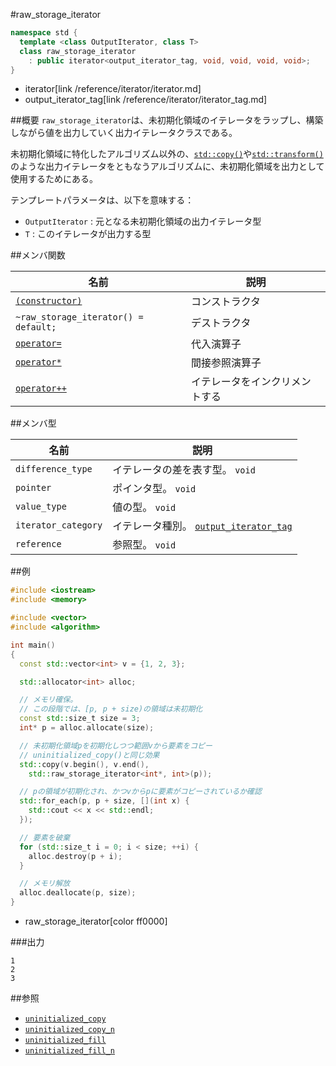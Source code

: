 #raw_storage_iterator
```cpp
namespace std {
  template <class OutputIterator, class T>
  class raw_storage_iterator
    : public iterator<output_iterator_tag, void, void, void, void>;
}
```
* iterator[link /reference/iterator/iterator.md]
* output_iterator_tag[link /reference/iterator/iterator_tag.md]

##概要
`raw_storage_iterator`は、未初期化領域のイテレータをラップし、構築しながら値を出力していく出力イテレータクラスである。

未初期化領域に特化したアルゴリズム以外の、[`std::copy()`](/reference/algorithm/copy.md)や[`std::transform()`](/reference/algorithm/transform.md)のような出力イテレータをともなうアルゴリズムに、未初期化領域を出力として使用するためにある。


テンプレートパラメータは、以下を意味する：

- `OutputIterator` : 元となる未初期化領域の出力イテレータ型
- `T` : このイテレータが出力する型


##メンバ関数

| 名前 | 説明 |
|--------------------------------------|-------------------------------|
| [`(constructor)`](./raw_storage_iterator/raw_storage_iterator.md) | コンストラクタ |
| `~raw_storage_iterator() = default;` | デストラクタ |
| [`operator=`](./raw_storage_iterator/op_assign.md)     | 代入演算子 |
| [`operator*`](./raw_storage_iterator/op_deref.md)      | 間接参照演算子 |
| [`operator++`](./raw_storage_iterator/op_increment.md) | イテレータをインクリメントする |


##メンバ型

| 名前 | 説明 |
|---------------------|--------------------------------------------------------------|
| `difference_type`   | イテレータの差を表す型。 `void` |
| `pointer`           | ポインタ型。 `void` |
| `value_type`        | 値の型。 `void` |
| `iterator_category` | イテレータ種別。 [`output_iterator_tag`](/reference/iterator/iterator_tag.md) |
| `reference`         | 参照型。 `void` |


##例
```cpp
#include <iostream>
#include <memory>

#include <vector>
#include <algorithm>

int main()
{
  const std::vector<int> v = {1, 2, 3};

  std::allocator<int> alloc;

  // メモリ確保。
  // この段階では、[p, p + size)の領域は未初期化
  const std::size_t size = 3;
  int* p = alloc.allocate(size);

  // 未初期化領域pを初期化しつつ範囲vから要素をコピー
  // uninitialized_copy()と同じ効果
  std::copy(v.begin(), v.end(),
    std::raw_storage_iterator<int*, int>(p));

  // pの領域が初期化され、かつvからpに要素がコピーされているか確認
  std::for_each(p, p + size, [](int x) {
    std::cout << x << std::endl;
  });

  // 要素を破棄
  for (std::size_t i = 0; i < size; ++i) {
    alloc.destroy(p + i);
  }

  // メモリ解放
  alloc.deallocate(p, size);
}
```
* raw_storage_iterator[color ff0000]

###出力
```
1
2
3
```

##参照
- [`uninitialized_copy`](./uninitialized_copy.md)
- [`uninitialized_copy_n`](./uninitialized_copy_n.md)
- [`uninitialized_fill`](./uninitialized_fill.md)
- [`uninitialized_fill_n`](./uninitialized_fill_n.md)

